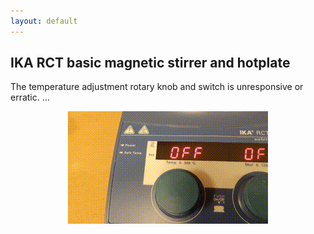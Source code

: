 ```yaml
---
layout: default
---
```

## IKA RCT basic magnetic stirrer and hotplate

The temperature adjustment rotary knob and switch is unresponsive or erratic.
...

<center>
<img src="/repairs/ika_knob_broken.gif">
</center>
